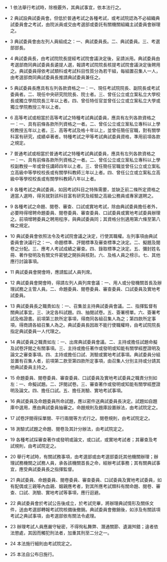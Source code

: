 * 1 依法舉行考試時，除檢覈外，其典試事宜，依本法行之。

* 2 典試設典試委員會。但低於普通考試之各種考試，或考試院認為不必組織典試委員會之考試，由院派員或交由考選部或委託有關機關組織主試委員會辦理之。

* 3 典試委員會由左列人員組成之：一、典試委員長。二、典試委員。三、考選部部長。

* 4 典試委員長，由考試院院長提經考試院會議決定後，呈請派用。典試委員由考選部商同典試委員長遴提人選，報請考試院院長核提考試院會議決定後聘用之。典試委員得依考試類科或考試科目性質分為若干組，每組置召集人一人，由考選部商同典試委員長推請典試委員兼任之。

* 5 典試委員長應具有左列各款資格之一：一、現任考試院院長、副院長或考試委員者。二、現任中央研究院院長、院士者。三、曾任公立或立案私立大學校長或獨立學院院長三年以上者。四、曾任特任官並曾任公立或立案私立大學或獨立學院教授三年以上者。

* 6 高等考試或相當於高等考試之特種考試典試委員，應具有左列各款資格之一：一、具有前條各款所列資格之一者。二、曾任公立或立案私立專科以上學校教授五年以上者。三、高等考試及格十年以上，並曾任簡任官職，對有關學科富有研究，成績卓著者。特種考試之甲等考試典試委員資格，準用前項各款之規定。

* 7 普通考試或相當於普通考試之特種考試典試委員，應具有左列各款資格之一：一、具有前條各款所列資格之一者。二、曾任公立或立案私立專科以上學校副教授一年或曾任講師四年以上者。三、曾任簡任官職並曾任公立或立案私立高級中等學校校長或有關學科教師三年以上者。四、曾任公立或立案私立高級中等學校校長或有關學科教師八年以上者。

* 8 各種考試之典試委員，如因考試科目之特殊需要，並缺乏前二條所定資格之適當人選時，得另就對該科目富有研究及經驗之高級公務員或專家選聘之。

* 9 各種考試之命題、閱卷、審查、口試或實地考試，除由典試委員擔任者外，必要時得增聘命題委員、閱卷委員、審查委員、口試委員或實地考試委員辦理之。前項增聘委員之聘用程序，與典試委員同；其資格分別適用第六條至第八條之規定。

* 10 典試委員會依照法令及考試院會議之決定，行使其職權。左列事項由典試委員會決議行之：一、命題標準、評閱標準及審查標準之決定。二、擬題及閱卷之分配。三、應考人考試成績之審查。四、錄取標準之決定。五、彌封姓名冊、著作發明及有關文件密號之開拆與核對。六、及格人員之榜示。七、其他應行討論事項。

* 11 典試委員會開會時，應請監試人員列席。

* 12 典試委員會開會時，得請左列人員列席會議：一、用人或分發機關首長及辦理試務之主管人員。二、命題委員、閱卷委員、審查委員、口試委員及實地考試委員。

* 13 典試委員長之職責如左：一、召集並主持典試委員會議。二、指揮監督有關典試事宜。三、決定各科試題。四、抽閱試卷。五、簽署榜單。六、簽署考試及格證書。前項第三款所定事項，得商同各組召集人為之；第四款所定事項，得商請各組召集人為之。典試委員長因故不能行使職權時，由考試院院長指定典試委員一人代理之。

* 14 典試委員之職責如左：一、出席典試委員會議。二、主持或擔任試題命擬及試卷評閱之有關事項。三、主持或擔任著作或發明或知能有關學經歷證明及論文之審查事項。四、主持或擔任口試、測驗或實地考試事項。典試委員分組並置有召集人者，前項第二款至第四款所定事項，由召集人分別主持或分請其他典試委員主持之。

* 15 命題委員、閱卷委員、審查委員、口試委員及實地考試委員之職責分別如左：一、命擬試題。二、評閱試卷。三、審查著作或發明或知能有關學經歷證明及論文。四、擔任口試。五、擔任測驗、實地考試事項。

* 16 典試委員及命題委員所命試題，應以密件送典試委員長決定。試題如自題庫中選用，應由典試委員抽審之。命題規則及題庫設置辦法，由考試院定之。

* 17 試卷評閱得採單閱、平行兩閱等方式行之。閱卷規則，由考試院定之。

* 18 測驗式試題之命題、閱卷及其計分辦法，由考試院定之。

* 19 各種考試採審查著作或發明或論文，或口試，或實地考試者；其審查及考試規則，由考試院定之。

* 20 舉行考試時，有關試務事項，由考選部或由考選部委託其他機關辦理；辦理試務機關之試務人員，承各該機關首長之命，經辦考試事務；其有關典試事宜，應受典試委員長之指揮監督。

* 21 典試委員、命題委員、閱卷委員、審查委員、口試委員及實地考試委員，如有配偶或三親等內血親、姻親應考者，對其所應考試類科有關命題、閱卷、審查、口試、測驗、實地考試等事項，應行迴避。

* 22 典試委員會於考試公告後成立，於考試完畢，將辦理典試情形及關係文件，送由考選部轉報考試院核備後撤銷。典試委員會撤銷後，如涉及有關該項考試之典試事項，由考選部依有關法令處理。

* 23 辦理考試人員應嚴守秘密，不得徇私舞弊、潛通關節、遺漏舛錯；違者依法懲處，其因而觸犯刑法者，加重其刑至二分之一。

* 24 本法施行細則由考試院定之。

* 25 本法自公布日施行。

